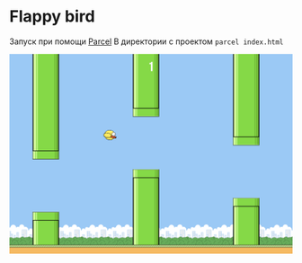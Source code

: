 # Flappy bird

Запуск при помощи [Parcel](https://parceljs.org/)
В директории с проектом `parcel index.html`

![Gameplay](./img/Preview.png)